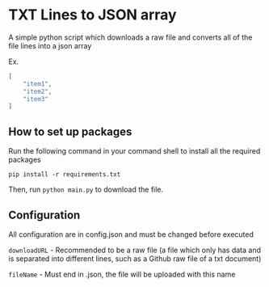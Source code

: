 # TXT Lines to JSON array
A simple python script which downloads a raw file and converts all of the file lines into a json array

Ex.
```json
[
    "item1",
    "item2",
    "item3"
]
```

## How to set up packages

Run the following command in your command shell to install all the required packages
```
pip install -r requirements.txt
```

Then, run `python main.py` to download the file.

## Configuration

All configuration are in config.json and must be changed before executed

`downloadURL` - Recommended to be a raw file (a file which only has data and is separated into different lines, such as a Github raw file of a txt document)

`fileName` - Must end in .json, the file will be uploaded with this name